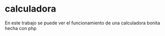 # calculadora
En este trabajo se puede ver el funcionamiento de una calculadora bonita hecha con php
